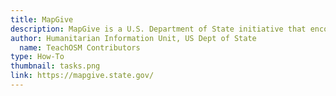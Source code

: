 ```yaml
---
title: MapGive
description: MapGive is a U.S. Department of State initiative that encourages and increases volunteer participation in the global mapping community and facilitates the creation of open geographic data to support humanitarian relief and development programs.
author: Humanitarian Information Unit, US Dept of State
  name: TeachOSM Contributors
type: How-To
thumbnail: tasks.png
link: https://mapgive.state.gov/
---
```

